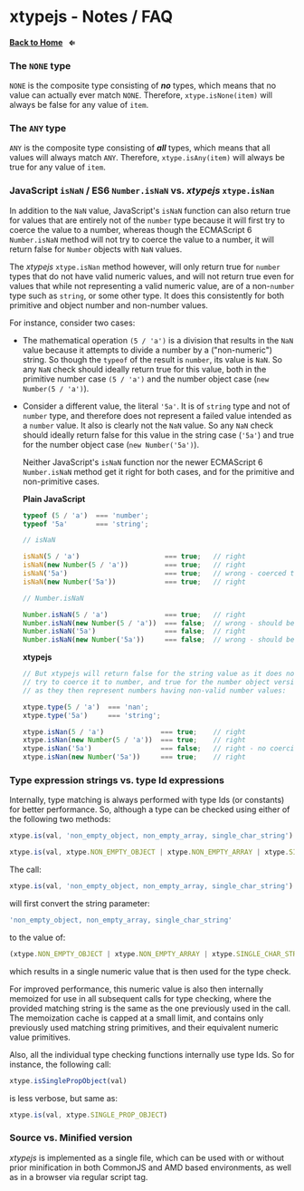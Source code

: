 # xtypejs - Notes / FAQ

#### [Back to Home](//github.com/lucono/xtypejs) &nbsp; &lArr;


### The `NONE` type
  
`NONE` is the composite type consisting of ***no*** types, which means that no value can actually ever match `NONE`. Therefore, `xtype.isNone(item)` will always be false for any value of `item`.


### The `ANY` type
  
`ANY` is the composite type consisting of ***all*** types, which means that all values will always match `ANY`. Therefore, `xtype.isAny(item)` will always be true for any value of `item`.


### JavaScript `isNaN` / ES6 `Number.isNaN` vs. *xtypejs* `xtype.isNan`
  
In addition to the `NaN` value, JavaScript's `isNaN` function can also return true for values that are entirely not of the `number` type because it will first try to coerce the value to a number, whereas though the ECMAScript 6 `Number.isNaN` method will not try to coerce the value to a number, it will return false for `Number` objects with `NaN` values.

The *xtypejs* `xtype.isNan` method however, will only return true for `number` types that do not have valid numeric values, and will not return true even for values that while not representing a valid numeric value, are of a non-`number` type such as `string`, or some other type. It does this consistently for both primitive and object number and non-number values.

For instance, consider two cases:

* The mathematical operation `(5 / 'a')` is a division that results in the `NaN` value because it attempts to divide a number by a ("non-numeric") string. So though the `typeof` of the result is `number`, its value is `NaN`. So any `NaN` check should ideally return true for this value, both in the primitive number case `(5 / 'a')` and the number object case (`new Number(5 / 'a')`).

* Consider a different value, the literal `'5a'`. It is of `string` type and not of `number` type, and therefore does not represent a failed value intended as a `number` value. It also is clearly not the `NaN` value. So any `NaN` check should ideally return false for this value in the string case (`'5a'`) and true for the number object case (`new Number('5a')`).
  
  Neither JavaScript's `isNaN` function nor the newer ECMAScript 6 `Number.isNaN` method get it right for both cases, and for the primitive and non-primitive cases.
   
  **Plain JavaScript**
  ```js
  typeof (5 / 'a')  === 'number';
  typeof '5a'       === 'string';
  
  // isNaN
  
  isNaN(5 / 'a')                     === true;   // right
  isNaN(new Number(5 / 'a'))         === true;   // right
  isNaN('5a')                        === true;   // wrong - coerced to number
  isNaN(new Number('5a'))            === true;   // right
  
  // Number.isNaN
  
  Number.isNaN(5 / 'a')              === true;   // right
  Number.isNaN(new Number(5 / 'a'))  === false;  // wrong - should be true
  Number.isNaN('5a')                 === false;  // right
  Number.isNaN(new Number('5a'))     === false;  // wrong - should be true
  ```
  
  **xtypejs**
  ```js
  // But xtypejs will return false for the string value as it does not
  // try to coerce it to number, and true for the number object versions
  // as they then represent numbers having non-valid number values:
  
  xtype.type(5 / 'a')  === 'nan';
  xtype.type('5a')     === 'string';
  
  xtype.isNan(5 / 'a')              === true;    // right
  xtype.isNan(new Number(5 / 'a'))  === true;    // right
  xtype.isNan('5a')                 === false;   // right - no coercion
  xtype.isNan(new Number('5a'))     === true;    // right
  ```


### Type expression strings vs. type Id expressions
  
  Internally, type matching is always performed with type Ids (or constants) for better performance. So, although a type can be checked using either of the following two methods:
  
```js
xtype.is(val, 'non_empty_object, non_empty_array, single_char_string')

xtype.is(val, xtype.NON_EMPTY_OBJECT | xtype.NON_EMPTY_ARRAY | xtype.SINGLE_CHAR_STRING)
```
  
The call:
  
```js
xtype.is(val, 'non_empty_object, non_empty_array, single_char_string')
```
  
will first convert the string parameter:
  
```js
'non_empty_object, non_empty_array, single_char_string'
```  
  
to the value of:
  
```js
(xtype.NON_EMPTY_OBJECT | xtype.NON_EMPTY_ARRAY | xtype.SINGLE_CHAR_STRING)
```  
  
which results in a single numeric value that is then used for the type check.
    
For improved performance, this numeric value is also then internally memoized for use in all subsequent calls for type checking, where the provided matching string is the same as the one previously used in the call. The memoization cache is capped at a small limit, and contains only previously used matching string primitives, and their equivalent numeric value primitives.  
  
Also, all the individual type checking functions internally use type Ids. So for instance, the following call:
  
```js
xtype.isSinglePropObject(val)
```
  
is less verbose, but same as:
    
```js
xtype.is(val, xtype.SINGLE_PROP_OBJECT)
```


### Source vs. Minified version

*xtypejs* is implemented as a single file, which can be used with or without prior minification in both CommonJS and AMD based environments, as well as in a browser via regular script tag.
